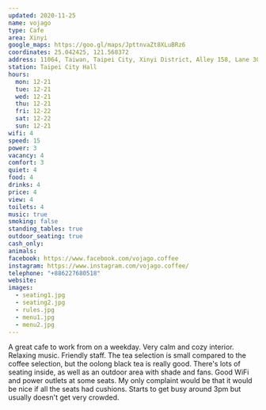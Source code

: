 ```yaml
---
updated: 2020-11-25
name: vojago
type: Cafe
area: Xinyi
google_maps: https://goo.gl/maps/JpttnvaZt8XLuBRz6
coordinates: 25.042425, 121.568372
address: 11064, Taiwan, Taipei City, Xinyi District, Alley 158, Lane 30, Yongji Road, 9號1樓
station: Taipei City Hall
hours:
  mon: 12-21
  tue: 12-21
  wed: 12-21
  thu: 12-21
  fri: 12-22
  sat: 12-22
  sun: 12-21
wifi: 4
speed: 15
power: 3
vacancy: 4
comfort: 3
quiet: 4
food: 4
drinks: 4
price: 4
view: 4
toilets: 4
music: true
smoking: false
standing_tables: true
outdoor_seating: true
cash_only: 
animals: 
facebook: https://www.facebook.com/vojago.coffee
instagram: https://www.instagram.com/vojago.coffee/
telephone: "+886227680518"
website: 
images:
  - seating1.jpg
  - seating2.jpg
  - rules.jpg
  - menu1.jpg
  - menu2.jpg
---
```


A great cafe to work from on a weekday. Very calm and cozy interior. Relaxing music. Friendly staff. The tea selection is small compared to the coffee selection, but the oolong black tea is really good. There's lots of seating inside, as well as an outdoor area with shade and fans. Good WiFi and power outlets at some seats. My only complaint would be that it would be nice if all the seats had cushions. Starts to get busy around 3pm but usually doesn't get very crowded.
